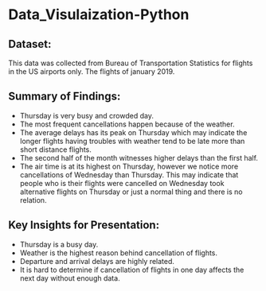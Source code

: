 # Data_Visulaization-Python

## Dataset:
This data was collected from Bureau of Transportation Statistics for flights in the US airports only. The flights of january 2019.

## Summary of Findings:
- Thursday is very busy and crowded day.
- The most frequent cancellations happen because of the weather.
- The average delays has its peak on Thursday which may indicate the longer flights having troubles with weather tend to be late more than short distance flights.
- The second half of the month witnesses higher delays than the first half.
- The air time is at its highest on Thursday, however we notice more cancellations of Wednesday than Thursday. This may indicate that people who is their flights were cancelled on Wednesday took alternative flights on Thursday or just a normal thing and there is no relation.

## Key Insights for Presentation:
- Thursday is a busy day.
- Weather is the highest reason behind cancellation of flights.
- Departure and arrival delays are highly related.
- It is hard to determine if cancellation of flights in one day affects the next day without enough data.